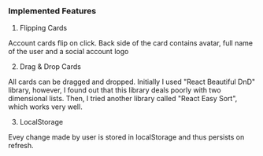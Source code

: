 ### Implemented Features

1. Flipping Cards

Account cards flip on click. Back side of the card contains avatar, full name of the user and a social account logo

2. Drag & Drop Cards

All cards can be dragged and dropped. Initially I used "React Beautiful DnD" library, however, I found out that this library deals poorly with two dimensional lists. Then, I tried another library called "React Easy Sort", which works very well.

3. LocalStorage

Evey change made by user is stored in localStorage and thus persists on refresh.
